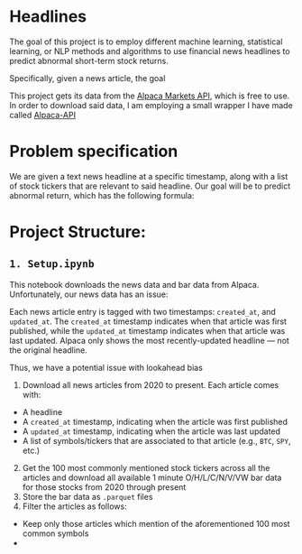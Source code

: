 # Headlines

The goal of this project is to employ different machine learning, statistical learning, or NLP methods and algorithms to use financial news headlines to predict abnormal short-term stock returns.

Specifically, given a news article, the goal

This project gets its data from the [Alpaca Markets API](https://docs.alpaca.markets/), which is free to use. In order to download said data, I am employing a small wrapper I have made called [Alpaca-API](https://github.com/isaiahtx/alpaca-api)

# Problem specification

We are given a text news headline at a specific timestamp, along with a list of stock tickers that are relevant to said headline. Our goal will be to predict abnormal return, which has the following formula:

# Project Structure:

## `1. Setup.ipynb`

This notebook downloads the news data and bar data from Alpaca. Unfortunately, our news data has an issue: 

Each news article entry is tagged with two timestamps: `created_at`, and `updated_at`. The `created_at` timestamp indicates when that article was first published, while the `updated_at` timestamp indicates when that article was last updated. Alpaca only shows the most recently-updated headline — not the original headline.

Thus, we have a potential issue with lookahead bias

1. Download all news articles from 2020 to present. Each article comes with:
- A headline
- A `created_at` timestamp, indicating when the article was first published
- A `updated_at` timestamp, indicating when the article was last updated
- A list of symbols/tickers that are associated to that article (e.g., `BTC`, `SPY`, etc.)
2. Get the 100 most commonly mentioned stock tickers across all the articles and download all available 1 minute O/H/L/C/N/V/VW bar data for those stocks from 2020 through present
3. Store the bar data as `.parquet` files
4. Filter the articles as follows:
- Keep only those articles which mention of the aforementioned 100 most common symbols
-
